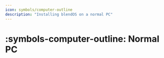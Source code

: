```yaml
---
icon: symbols/computer-outline
description: "Installing blendOS on a normal PC"
---
```


# :symbols-computer-outline: Normal PC

